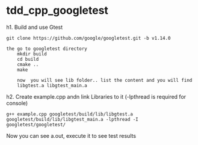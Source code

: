 # tdd_cpp_googletest
h1. Build and use Gtest
```
git clone https://github.com/google/googletest.git -b v1.14.0

the go to googletest directory
    mkdir build 
    cd build
    cmake .. 
    make

    now  you will see lib folder.. list the content and you will find 
    libgtest.a libgtest_main.a
```
h2. Create example.cpp andn link Libraries to it (-lpthread is required for console)
```
g++ example.cpp googletest/build/lib/libgtest.a googletest/build/lib/libgtest_main.a -lpthread -I googletest/googletest/
```
Now you can see a.out, execute it to see test results 